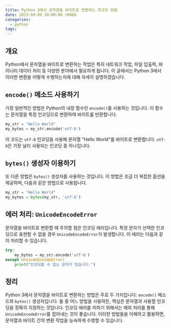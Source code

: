 ```yaml
---
title: Python 3에서 문자열을 바이트로 변환하는 최고의 방법
date: 2023-09-09 20:00:00 +0900
categories:
  - python
tags:
---
```


## 개요

Python에서 문자열을 바이트로 변환하는 작업은 특히 네트워크 작업, 파일 입출력, 바이너리 데이터 처리 등 다양한 분야에서 필요하게 됩니다. 이 글에서는 Python 3에서 이러한 변환을 어떻게 수행하는지에 대해 자세히 설명하겠습니다.

## `encode()` 메소드 사용하기

가장 일반적인 방법은 Python의 내장 함수인 `encode()`를 사용하는 것입니다. 이 함수는 문자열을 특정 인코딩으로 변환하여 바이트를 반환합니다.

```python
my_str = "Hello World"
my_bytes = my_str.encode('utf-8')
```

이 코드는 `utf-8` 인코딩을 사용해 문자열 "Hello World"를 바이트로 변환합니다. `utf-8`은 가장 널리 사용되는 인코딩 중 하나입니다.

## `bytes()` 생성자 이용하기

또 다른 방법은 `bytes()` 생성자를 사용하는 것입니다. 이 방법은 조금 더 복잡한 옵션을 제공하며, 다음과 같은 방법으로 사용됩니다.

```python
my_str = "Hello World"
my_bytes = bytes(my_str, 'utf-8')
```

## 에러 처리: `UnicodeEncodeError`

문자열을 바이트로 변환할 때 주의할 점은 인코딩 에러입니다. 특정 문자가 선택한 인코딩으로 표현할 수 없을 경우 `UnicodeEncodeError`가 발생합니다. 이 에러는 다음과 같이 처리할 수 있습니다.

```python
try:
    my_bytes = my_str.encode('utf-8')
except UnicodeEncodeError:
    print("인코딩할 수 없는 문자가 있습니다.")
```

## 정리

Python 3에서 문자열을 바이트로 변환하는 방법은 주로 두 가지입니다: `encode()` 메소드와 `bytes()` 생성자입니다. 둘 중 어느 방법을 사용하든, 핵심은 문자열과 사용할 인코딩을 정확히 지정하는 것입니다. 인코딩 에러를 피하기 위해서는 예외 처리를 통해 `UnicodeEncodeError`를 잡아내는 것이 좋습니다. 이러한 방법들을 이해하고 활용하면, 문자열과 바이트 간의 변환 작업을 능숙하게 수행할 수 있습니다.